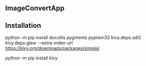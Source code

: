 ## ImageConvertApp

## Installation

python -m pip install docutils pygments pypiwin32 kivy.deps.sdl2 kivy.deps.glew --extra-index-url https://kivy.org/downloads/packages/simple/

python -m pip install kivy